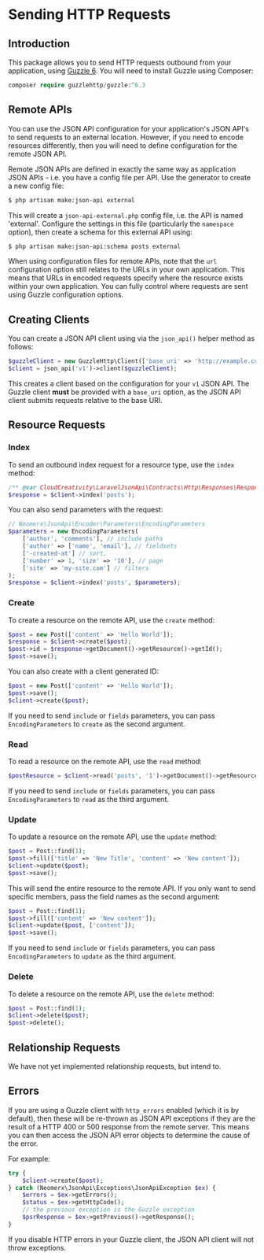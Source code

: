 # Sending HTTP Requests

## Introduction

This package allows you to send HTTP requests outbound from your application, using 
[Guzzle 6](http://docs.guzzlephp.org/en/stable/). You will need to install Guzzle using Composer:

```php
composer require guzzlehttp/guzzle:^6.3
```

## Remote APIs

You can use the JSON API configuration for your application's JSON API's to send requests to an external location.
However, if you need to encode resources differently, then you will need to define configuration for the remote
JSON API.

Remote JSON APIs are defined in exactly the same way as application JSON APIs - i.e. you have a config file per
API. Use the generator to create a new config file:

```bash
$ php artisan make:json-api external
```

This will create a `json-api-external.php` config file, i.e. the API is named 'external'. Configure the settings
in this file (particularly the `namespace` option), then create a schema for this external API using:

```bash
$ php artisan make:json-api:schema posts external
```
 
When using configuration files for remote APIs, note that the `url` configuration option still relates to 
the URLs in your own application. This means that URLs in encoded requests specify where the resource exists 
within your own application. You can fully control where requests are sent using Guzzle configuration options.

## Creating Clients

You can create a JSON API client using via the `json_api()` helper method as follows: 

```php
$guzzleClient = new GuzzleHttp\Client(['base_uri' => 'http://example.com/api/']);
$client = json_api('v1')->client($guzzleClient);
```

This creates a client based on the configuration for your `v1` JSON API. The Guzzle client **must** be provided 
with a `base_uri` option, as the JSON API client submits requests relative to the base URI.

## Resource Requests

### Index

To send an outbound index request for a resource type, use the `index` method:

```php
/** @var CloudCreativity\LaravelJsonApi\Contracts\Http\Responses\ResponseInterface $response */
$response = $client->index('posts');
```

You can also send parameters with the request:

```php
// Neomerx\JsonApi\Encoder\Parameters\EncodingParameters
$parameters = new EncodingParameters(
    ['author', 'comments'], // include paths
    ['author' => ['name', 'email'], // fieldsets
    ['-created-at'] // sort, 
    ['number' => 1, 'size' => '10'], // page
    ['site' => 'my-site.com'] // filters
);
$response = $client->index('posts', $parameters);
```

### Create

To create a resource on the remote API, use the `create` method:

```php
$post = new Post(['content' => 'Hello World']);
$response = $client->create($post);
$post->id = $response->getDocument()->getResource()->getId();
$post->save();
```

You can also create with a client generated ID:

```php
$post = new Post(['content' => 'Hello World']);
$post->save();
$client->create($post);
```

If you need to send `include` or `fields` parameters, you can pass `EncodingParameters` to `create` as the
second argument.

### Read

To read a resource on the remote API, use the `read` method:

```php
$postResource = $client->read('posts', '1')->getDocument()->getResource()->getId();
```

If you need to send `include` or `fields` parameters, you can pass `EncodingParameters` to `read` as the
third argument.

### Update

To update a resource on the remote API, use the `update` method:

```php
$post = Post::find(1);
$post->fill(['title' => 'New Title', 'content' => 'New content']);
$client->update($post);
$post->save();
```

This will send the entire resource to the remote API. If you only want to send specific members, pass the field
names as the second argument:

```php
$post = Post::find(1);
$post->fill(['content' => 'New content']);
$client->update($post, ['content']);
$post->save();
```

If you need to send `include` or `fields` parameters, you can pass `EncodingParameters` to `update` as the
third argument.

### Delete

To delete a resource on the remote API, use the `delete` method:

```php
$post = Post::find(1);
$client->delete($post);
$post->delete();
```

## Relationship Requests

We have not yet implemented relationship requests, but intend to.

## Errors

If you are using a Guzzle client with `http_errors` enabled (which it is by default), then these will be re-thrown
as JSON API exceptions if they are the result of a HTTP 400 or 500 response from the remote server. This means
you can then access the JSON API error objects to determine the cause of the error.

For example:

```php
try {
    $client->create($post);
} catch (Neomerx\JsonApi\Exceptions\JsonApiException $ex) {
    $errors = $ex->getErrors();
    $status = $ex->getHttpCode();
    // the previous exception is the Guzzle exception
    $psrResponse = $ex->getPrevious()->getResponse();
}
```

If you disable HTTP errors in your Guzzle client, the JSON API client will not throw exceptions.

